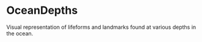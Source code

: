 # OceanDepths
Visual representation of lifeforms and landmarks found at various depths in the ocean.
